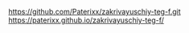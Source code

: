 https://github.com/Paterixx/zakrivayuschiy-teg-f.git
https://paterixx.github.io/zakrivayuschiy-teg-f/